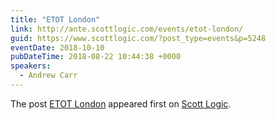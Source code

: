 ```yaml
---
title: "ETOT London"
link: http://ante.scottlogic.com/events/etot-london/
guid: https://www.scottlogic.com/?post_type=events&p=5248
eventDate: 2018-10-10
pubDateTime: 2018-08-22 10:44:38 +0000
speakers:
  - Andrew Carr
---
```


<p>The post <a rel="nofollow" href="http://ante.scottlogic.com/events/etot-london/">ETOT London</a> appeared first on <a rel="nofollow" href="http://ante.scottlogic.com">Scott Logic</a>.</p>